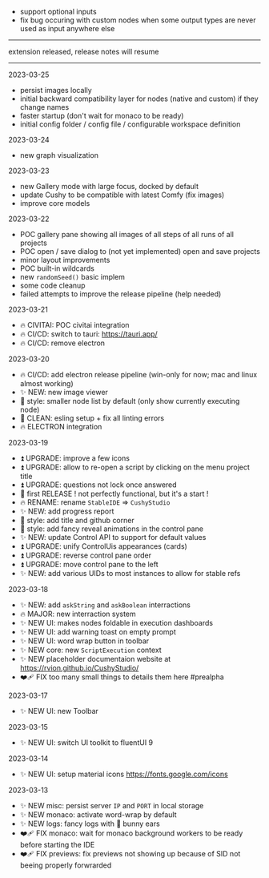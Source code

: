 -   support optional inputs
-   fix bug occuring with custom nodes when some output types are never used as input anywhere else

---

extension released, release notes will resume

---

2023-03-25

-   persist images locally
-   initial backward compatibility layer for nodes (native and custom) if they change names
-   faster startup (don't wait for monaco to be ready)
-   initial config folder / config file / configurable workspace definition

2023-03-24

-   new graph visualization

2023-03-23

-   new Gallery mode with large focus, docked by default
-   update Cushy to be compatible with latest Comfy (fix images)
-   improve core models

2023-03-22

-   POC gallery pane showing all images of all steps of all runs of all projects
-   POC open / save dialog to (not yet implemented) open and save projects
-   minor layout improvements
-   POC built-in wildcards
-   new `randomSeed()` basic implem
-   some code cleanup
-   failed attempts to improve the release pipeline (help needed)

2023-03-21

-   🔥 CIVITAI: POC civitai integration
-   🔥 CI/CD: switch to tauri: https://tauri.app/
-   🔥 CI/CD: remove electron

2023-03-20

-   🔥 CI/CD: add electron release pipeline (win-only for now; mac and linux almost working)
-   ✨ NEW: new image viewer
-   💄 style: smaller node list by default (only show currently executing node)
-   🧹 CLEAN: esling setup + fix all linting errors
-   🔥 ELECTRON integration

2023-03-19

-   ⏫ UPGRADE: improve a few icons
-   ⏫ UPGRADE: allow to re-open a script by clicking on the menu project title
-   ⏫ UPGRADE: questions not lock once answered
-   🎉 first RELEASE ! not perfectly functional, but it's a start !
-   🔥 RENAME: rename `StableIDE` => `CushyStudio`
-   ✨ NEW: add progress report
-   💄 style: add title and github corner
-   💄 style: add fancy reveal animations in the control pane
-   ✨ NEW: update Control API to support for default values
-   ⏫ UPGRADE: unify ControlUis appearances (cards)
-   ⏫ UPGRADE: reverse control pane order
-   ⏫ UPGRADE: move control pane to the left
-   ✨ NEW: add various UIDs to most instances to allow for stable refs

2023-03-18

-   ✨ NEW: add `askString` and `askBoolean` interractions
-   🔥 MAJOR: new interraction system
-   ✨ NEW UI: makes nodes foldable in execution dashboards
-   ✨ NEW UI: add warning toast on empty prompt
-   ✨ NEW UI: word wrap button in toolbar
-   ✨ NEW core: new `ScriptExecution` context
-   ✨ NEW placeholder documentaion website at https://rvion.github.io/CushyStudio/
-   ❤️‍🩹 FIX too many small things to details them here #prealpha

2023-03-17

-   ✨ NEW UI: new Toolbar

2023-03-15

-   ✨ NEW UI: switch UI toolkit to fluentUI 9

2023-03-14

-   ✨ NEW UI: setup material icons https://fonts.google.com/icons

2023-03-13

-   ✨ NEW misc: persist server `IP` and `PORT` in local storage
-   ✨ NEW monaco: activate word-wrap by default
-   ✨ NEW logs: fancy logs with 🐰 bunny ears
-   ❤️‍🩹 FIX monaco: wait for monaco background workers to be ready before starting the IDE
-   ❤️‍🩹 FIX previews: fix previews not showing up because of SID not beeing properly forwrarded
